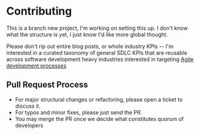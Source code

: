 # Contributing

This is a branch new project, I'm working on setting this up.  I don't know
what the structure is yet, I just know I'd like more global thought.

Please don't rip out entire blog posts, or whole industry KPIs -- I'm
interested in a curated taxonomy of general SDLC KPIs that are reusable across
software development heavy industries interested in targeting [Agile
development
processes](https://en.wikipedia.org/wiki/Agile_software_development#Agile_software_development_values)

## Pull Request Process

- For major structural changes or refactoring, please open a ticket to discuss
  it.
- For typos and minor fixes, please just send the PR.
- You may merge the PR once we decide what constitutes quorum of developers
